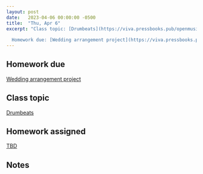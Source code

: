 ```yaml
---
layout: post
date:   2023-04-06 00:00:00 -0500
title:  "Thu, Apr 6"
excerpt: "Class topic: [Drumbeats](https://viva.pressbooks.pub/openmusictheory/chapter/drumbeats/)
  
  Homework due: [Wedding arrangement project](https://viva.pressbooks.pub/openmusictheory/chapter/rhythm-and-meter-in-pop-music/#assignments)"
---
```


## Homework due

[Wedding arrangement project](https://viva.pressbooks.pub/openmusictheory/chapter/rhythm-and-meter-in-pop-music/#assignments)

## Class topic

[Drumbeats](https://viva.pressbooks.pub/openmusictheory/chapter/drumbeats/)

## Homework assigned

[TBD](www.google.com)

## Notes

